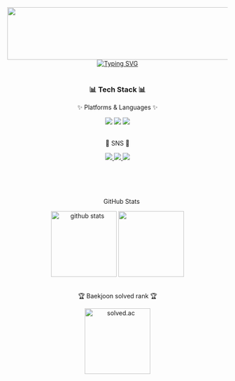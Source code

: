 <div align="center">
    <div>
        <!-- github animals -->
        <a href="https://github.com/devxb/gitanimals">
            <img
                    src="https://render.gitanimals.org/lines/ks00919"
                    width="1000"
                    height="120"
            />
        </a>
    </div>
    <div>
        <a href="https://git.io/typing-svg"><img
                src="https://readme-typing-svg.demolab.com?font=Fira+Code&pause=1000&color=14213D&random=false&width=435&lines=Hi!+I'm+Minju+Kim+%3A)"
                alt="Typing SVG"/></a>
    </div>
  <br>
    <div>
        <h3>📊 Tech Stack 📊</h3>
        <p>✨ Platforms & Languages ✨</p>
    </div>
    <div>
        <img src="https://img.shields.io/badge/Java-007396?style=flat&logo=Conda-Forge&logoColor=white"/>
        <img src="https://img.shields.io/badge/Spring-6DB33F?style=flat&logo=Spring&logoColor=white"/>
        <img src="https://img.shields.io/badge/MySQL-4479A1?style=flat&logo=MySQL&logoColor=white"/>
    </div>
  <br>
    <div>
        <p>🎨 SNS 🎨</p>
    </div>
    <div>
        <a href="https://gentle-snowboard-1c6.notion.site/Yermi-5e8c65dba4df4ab09e83665cf2ee001d">
            <img src="https://img.shields.io/badge/Notion-000000?style=flat&logo=Notion&logoColor=white"/>
        </a>
        <a href="https://dvdvdv.tistory.com">
            <img src="https://img.shields.io/badge/Blog-FF9800?style=flat&logo=Blogger&logoColor=white"/>
        </a>
        <a href="mailto:ks00919@naver.com">
            <img src="https://img.shields.io/badge/Mail-30B980?style=flat&logo=Gmail&logoColor=white"/>
        </a>
    </div>
    <br>
  <br>

<br>
<br>
    <div>
        <p><img src="https://simpleicons.org/icons/github.svg" height="15px"/> GitHub Stats </p>
    </div>
    <div>
        <img
                src="https://github-readme-stats.vercel.app/api?username=ks00919&show_icons=true&theme=graywhite"
                height="150"
                alt="github stats"
        />
        <img
                src="https://github-readme-stats.vercel.app/api/top-langs/?username=ks00919"
                height="150"
        />
    </div>
  <br>
    <div>
        <p>🏆 Baekjoon solved rank 🏆</p>
    </div>
    <div>
        <img
                src="http://mazassumnida.wtf/api/v2/generate_badge?boj=algostudyy"
                height="150"
                alt="solved.ac"
        />
    </div>

</div>
